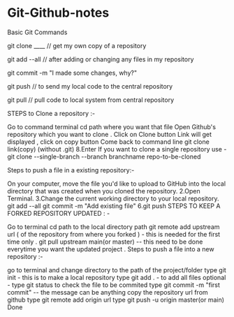 # Git-Github-notes

Basic Git Commands

git clone ____ // get my own copy of a repository

git add --all // after adding or changing any files in my repository

git commit -m "I made some changes, why?"

git push // to send my local code to the central repository

git pull // pull code to local system from central repository

STEPS to Clone a repository :-

Go to command terminal
cd path where you want that file
Open Github's repository which you want to clone .
Click on Clone button
Link will get displayed , click on copy button
Come back to command line
git clone link(copy) (without .git) 8.Enter
If you want to clone a single repository use - git clone --single-branch --branch branchname repo-to-be-cloned

Steps to push a file in a existing repository:-

On your computer, move the file you'd like to upload to GitHub into the local directory that was created when you cloned the repository. 2.Open Terminal. 3.Change the current working directory to your local repository.
git add --all
git commit -m "Add existing file" 6.git push
STEPS TO KEEP A FORKED REPOSITORY UPDATED : -

Go to terminal
cd path to the local directory path
git remote add upstream url ( of the repository from where you forked ) - this is needed for the first time only .
git pull upstream main(or master) -- this need to be done everytime you want the updated project .
Steps to push a file into a new repository :-

go to terminal and change directory to the path of the project/folder
type git init - this is to make a local repository
type git add . - to add all files
optional - type git status to check the file to be commited
type git commit -m "first commit" -- the message can be anything
copy the repository url from github
type git remote add origin url
type git push -u origin master(or main)
Done

